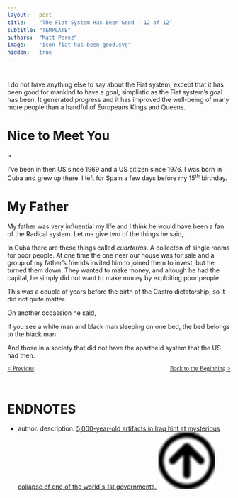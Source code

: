 ```yaml
---
layout:   post
title:    "The Fiat System Has Been Good - 12 of 12"
subtitle: "TEMPLATE"
authors:  "Matt Perez"
image:    "icon-fiat-has-been-good.svg"
hidden:   true
---
```


<div style="display:none; ">
 <p>Time for an alternative.</p>
</div>

<h1></h1>
 <p>I do not have anything else to say about the Fiat system, except that it has been good for mankind to have a goal, simplistic as the Fiat system&rsquo;s goal has been. It generated progress and it has improved the well-being of many more people than a handful of Europeans Kings and Queens.</p>

<h1>Nice to Meet You</h1>>
 <p>I&rsquo;ve been in then US since 1969 and a US citizen since 1976. I was born in Cuba and grew up there. I left for Spain a few days before my 15<sup>th</sup> birthday.</p>

<h1>My Father</h1>
 <p>My father was very influential my life and I think he would have been a fan of the Radical system. Let me give two of the things he said,</p>
  <div class="_citation">
   <p>In Cuba there are these things called <em>cuarterías</em>. A collecton of single rooms for poor people. At one time the one near our house was for sale and a group of my father&rsquo;s friends invited him to joined them to invest, but he turned them down. They wanted to make money, and altough he had the capital, he simply did not want to make money by exploiting poor people.</p>
  </div>
 <p>This was a couple of years before the birth of the Castro dictatorship, so it did not quite matter.</p>
 <p>On another occassion he said,
  <div class="_citation">
   <p>If you see a white man and black man sleeping on one bed, the bed belongs to the black man.</p>
  </div>
 <p>And those in a society that did not have the apartheid system that the US had then.</p>

<div style="margin-bottom:1in; font-family: American Typewriter, serif; ">
 <span style="float:left; ">
  <a href="https://radicalcompanies.com/2024/12/13/10-the-fiat-system-has-been-good">&lt; Previous</a>
 </span>
 <span style="float:right; ">
  <a href="https://radicalcompanies.com/2024/11/28/intro-the-fiat-system-has-been-good">Back to the Beginning &gt;</a>
 </span>
</div>

<h1 class="_section">ENDNOTES</h1>
 <ul>
  <li id="en01">
   <p class="_list-item">
    author.
    description.
    <a href="https://www.livescience.com/archaeology/5000-year-old-artifacts-in-iraq-hint-at-mysterious-collapse-of-one-of-the-worlds-1st-governments?utm_source=Live+Audience&utm_campaign=8caf16c576-nature-briefing-daily-20241209&utm_medium=email&utm_term=0_b27a691814-8caf16c576-51193576" target='_blank'>5,000-year-old artifacts in Iraq hint at mysterious collapse of one of the world's 1st governments.</a>
    <a class="_uparrow" href="#bm01"><img src="/assets/img/arrow-up-icon.png"></a>
   </p>
  </li>
 </ul>